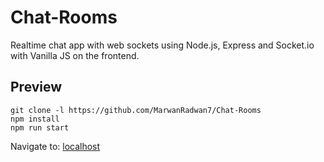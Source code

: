 # Chat-Rooms

<p>
Realtime chat app with web sockets using Node.js, Express and Socket.io with Vanilla JS on the frontend.
</p>

## Preview

```
git clone -l https://github.com/MarwanRadwan7/Chat-Rooms
npm install
npm run start
```

Navigate to: [localhost](http://127.0.0.1:3000)
